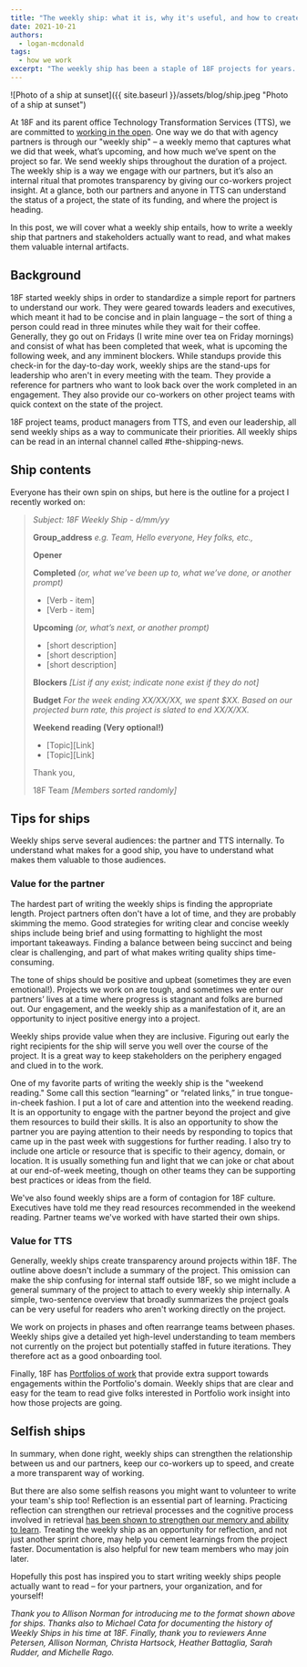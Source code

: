 ```yaml
---
title: "The weekly ship: what it is, why it's useful, and how to create your own"
date: 2021-10-21
authors:
  - logan-mcdonald
tags:
  - how we work
excerpt: "The weekly ship has been a staple of 18F projects for years. It is a way to engage partners, inform teammates, and reflect on our work."
---
```


![Photo of a ship at sunset]({{ site.baseurl }}/assets/blog/ship.jpeg "Photo of a ship at sunset")

At 18F and its parent office Technology Transformation Services (TTS), we are committed to [working in the open](https://18f.gsa.gov/open-source-policy/). One way we do that with agency partners is through our "weekly ship" – a weekly memo that captures what we did that week, what’s upcoming, and how much we’ve spent on the project so far. We send weekly ships throughout the duration of a project. The weekly ship is a way we engage with our partners, but it’s also an internal ritual that promotes transparency by giving our co-workers project insight. At a glance, both our partners and anyone in TTS can understand the status of a project, the state of its funding, and where the project is heading.

In this post, we will cover what a weekly ship entails, how to write a weekly ship that partners and stakeholders actually want to read, and what makes them valuable internal artifacts.

## Background

18F started weekly ships in order to standardize a simple report for partners to understand our work. They were geared towards leaders and executives, which meant it had to be concise and in plain language – the sort of thing a person could read in three minutes while they wait for their coffee. Generally, they go out on Fridays (I write mine over tea on Friday mornings) and consist of what has been completed that week, what is upcoming the following week, and any imminent blockers. While standups provide this check-in for the day-to-day work, weekly ships are the stand-ups for leadership who aren't in every meeting with the team. They provide a reference for partners who want to look back over the work completed in an engagement. They also provide our co-workers on other project teams with quick context on the state of the project. 

18F project teams, product managers from TTS, and even our leadership, all send weekly ships as a way to communicate their priorities. All weekly ships can be read in an internal channel called #the-shipping-news. 

## Ship contents

Everyone has their own spin on ships, but here is the outline for a project I recently worked on:

> _Subject: 18F Weekly Ship - d/mm/yy_
> 
> **Group_address** _e.g. Team,  Hello everyone, Hey folks, etc.,_
>
> **Opener**
> 
> **Completed** _(or, what we’ve been up to, what we’ve done, or another prompt)_
> * [Verb - item]
> * [Verb - item]
> 
> **Upcoming** _(or, what’s next, or another prompt)_
> * [short description]
> * [short description]
> * [short description]
> 
> **Blockers**
> _[List if any exist; indicate none exist if they do not]_
> 
> **Budget**
> _For the week ending XX/XX/XX, we spent $XX. Based on our projected burn rate, this project is slated to end XX/X/XX._
> 
> **Weekend reading (Very optional!)**
> * [Topic][Link]
> * [Topic][Link]
>
> Thank you,
>
> 18F Team
> _[Members sorted randomly]_

## Tips for ships

Weekly ships serve several audiences: the partner and TTS internally. To understand what makes for a good ship, you have to understand what makes them valuable to those audiences.

### Value for the partner

The hardest part of writing the weekly ships is finding the appropriate length. Project partners often don't have a lot of time, and they are probably skimming the memo. Good strategies for writing clear and concise weekly ships include being brief and using formatting to highlight the most important takeaways. Finding a balance between being succinct and being clear is challenging, and part of what makes writing quality ships time-consuming.

The tone of ships should be positive and upbeat (sometimes they are even emotional!). Projects we work on are tough, and sometimes we enter our partners’ lives at a time where progress is stagnant and folks are burned out. Our engagement, and the weekly ship as a manifestation of it, are an opportunity to inject positive energy into a project.

Weekly ships provide value when they are inclusive. Figuring out early the right recipients for the ship will serve you well over the course of the project. It is a great way to keep stakeholders on the periphery engaged and clued in to the work.

One of my favorite parts of writing the weekly ship is the "weekend reading." Some call this section “learning” or “related links,” in true tongue-in-cheek fashion. I put a lot of care and attention into the weekend reading. It is an opportunity to engage with the partner beyond the project and give them resources to build their skills. It is also an opportunity to show the partner you are paying attention to their needs by responding to topics that came up in the past week with suggestions for further reading. I also try to include one article or resource that is specific to their agency, domain, or location. It is usually something fun and light that we can joke or chat about at our end-of-week meeting, though on other teams they can be supporting best practices or ideas from the field.

We've also found weekly ships are a form of contagion for 18F culture. Executives have told me they read resources recommended in the weekend reading. Partner teams we've worked with have started their own ships. 

### Value for TTS

Generally, weekly ships create transparency around projects within 18F. The outline above doesn't include a summary of the project. This omission can make the ship confusing for internal staff outside 18F, so we might include a general summary of the project to attach to every weekly ship internally. A simple, two-sentence overview that broadly summarizes the project goals can be very useful for readers who aren't working directly on the project.

We work on projects in phases and often rearrange teams between phases. Weekly ships give a detailed yet high-level understanding to team members not currently on the project but potentially staffed in future iterations. They therefore act as a good onboarding tool.

Finally, 18F has [Portfolios of work](https://portfolios.18f.gov/) that provide extra support towards engagements within the Portfolio's domain. Weekly ships that are clear and easy for the team to read give folks interested in Portfolio work insight into how those projects are going.

## Selfish ships

In summary, when done right, weekly ships can strengthen the relationship between us and our partners, keep our co-workers up to speed, and create a more transparent way of working.

But there are also some selfish reasons you might want to volunteer to write your team's ship too! Reflection is an essential part of learning. Practicing reflection can strengthen our retrieval processes and the cognitive process involved in retrieval [has been shown to strengthen our memory and ability to learn](https://www.apa.org/science/about/psa/2016/06/learning-memory). Treating the weekly ship as an opportunity for reflection, and not just another sprint chore, may help you cement learnings from the project faster. Documentation is also helpful for new team members who may join later.

Hopefully this post has inspired you to start writing weekly ships people actually want to read – for your partners, your organization, and for yourself!

_Thank you to Allison Norman for introducing me to the format shown above for ships. Thanks also to Michael Cata for documenting the history of Weekly Ships in his time at 18F. Finally, thank you to reviewers Anne Petersen, Allison Norman, Christa Hartsock, Heather Battaglia, Sarah Rudder, and Michelle Rago._
